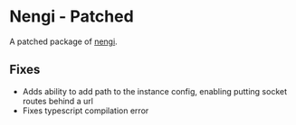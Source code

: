 # Nengi - Patched

A patched package of [nengi](https://github.com/timetocode/nengi).

## Fixes
- Adds ability to add path to the instance config, enabling putting socket routes behind a url
- Fixes typescript compilation error

